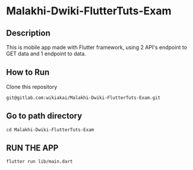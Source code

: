 # Malakhi-Dwiki-FlutterTuts-Exam



## Description

This is mobile app made with Flutter framework, using 2 API's endpoint to GET data and 1 endpoint to data. 

## How to Run

Clone this repository

```
git@gitlab.com:wikiakai/Malakhi-Dwiki-FlutterTuts-Exam.git
```

## Go to path directory

```
cd Malakhi-Dwiki-FlutterTuts-Exam
```

## RUN THE APP

```
flutter run lib/main.dart
```
